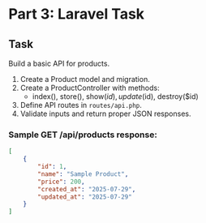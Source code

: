 # Part 3: Laravel Task

## Task
Build a basic API for products.

1. Create a Product model and migration.
2. Create a ProductController with methods:
   - index(), store(), show($id), update($id), destroy($id)
3. Define API routes in `routes/api.php`.
4. Validate inputs and return proper JSON responses.

### Sample GET /api/products response:
```json
[
    {
        "id": 1,
        "name": "Sample Product",
        "price": 200,
        "created_at": "2025-07-29",
        "updated_at": "2025-07-29"
    }
]
```
